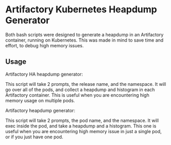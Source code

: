 # Artifactory Kubernetes Heapdump Generator

Both bash scripts were designed to generate a heapdump in an Artifactory container, running on Kubernetes. This was made in mind to save time and effort, to debug high memory issues.

## Usage

Artifactory HA heapdump generator:

This script will take 2 prompts, the release name, and the namespace. It will go over all of the pods, and collect a heapdump and histogram in each Artifactory container. This is useful
when you are encountering high memory usage on multiple pods.

Artifactory heapdump generator:

This script will take 2 prompts, the pod name, and the namespace. It will exec inside the pod, and take a heapdump and a histogram. This one is useful when you are encountering high memory issue in just a single pod, or if you just have one pod.